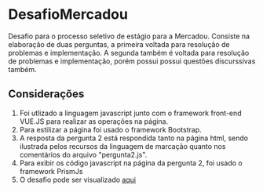# DesafioMercadou
Desafio para o processo seletivo de estágio para a Mercadou. Consiste na elaboração de duas perguntas, a primeira voltada para resolução de problemas e implementação.
A segunda também é voltada para resolução de problemas e implementação, porém possui possui questões discurssivas também.

## Considerações
1. Foi utlizado a linguagem javascript junto com o framework front-end VUE.JS para realizar as operações na página.
2. Para estilizar a página foi usado o framework Bootstrap.
3. A resposta da pergunta 2 está respondida tanto na página html, sendo ilustrada pelos recursos da linguagem de marcação quanto nos comentários do arquivo "pergunta2.js".
4.  Para exibir os código javascript na página da pergunta 2, foi usado o framework PrismJs
5. O desafio pode ser visualizado [aqui](https://ggdrn.github.io/DesafioMercadou/)
